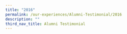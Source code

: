 ```yaml
---
title: "2016"
permalink: /our-experiences/Alumni-Testimonial/2016
description: ""
third_nav_title: Alumni Testimonial
---
```

